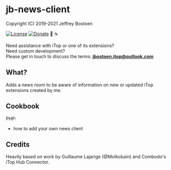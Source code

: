 # jb-news-client

Copyright (C) 2019-2021 Jeffrey Bostoen

[![License](https://img.shields.io/github/license/jbostoen/iTop-custom-extensions)](https://github.com/jbostoen/iTop-custom-extensions/blob/master/license.md)
[![Donate](https://img.shields.io/badge/Donate-PayPal-green.svg)](https://www.paypal.me/jbostoen)
🍻 ☕

Need assistance with iTop or one of its extensions?  
Need custom development?  
Please get in touch to discuss the terms: **jbostoen.itop@outlook.com**

## What?

Adds a news room to be aware of information on new or updated iTop extensions created by me.


## Cookbook

PHP: 
* how to add your own news client

## Credits

Heavily based on work by Guillaume Lajarige (@Molkobain) and Combodo's iTop Hub Connector.

